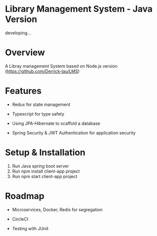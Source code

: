 # Library Management System - Java Version

developing...

# Overview
A Libray management System based on Node.js version (https://github.com/Derrick-lau/LMS)

# Features

- Redux for state management

- Typescript for type safety

- Using JPA-Hibernate to scaffold a database

- Spring Security & JWT Authentication for application security

# Setup & Installation
1. Run Java spring boot server
2. Run npm install client-app project
3. Run npm start client-app project

# Roadmap

- Microservices, Docker, Redis for segregation
 
- CircleCI

- Testing with JUnit

